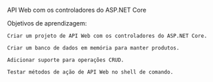 API Web com os controladores do ASP.NET Core

Objetivos de aprendizagem:

    Criar um projeto de API Web com os controladores do ASP.NET Core.
    
    Criar um banco de dados em memória para manter produtos.
    
    Adicionar suporte para operações CRUD.
    
    Testar métodos de ação de API Web no shell de comando.

